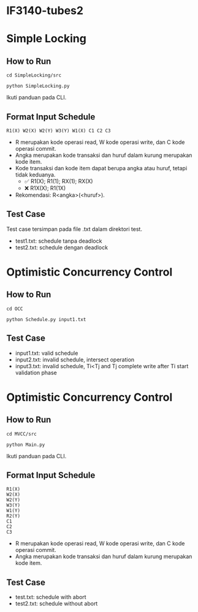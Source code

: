 # IF3140-tubes2

# Simple Locking

## How to Run
```
cd SimpleLocking/src
```
```
python SimpleLocking.py
```
Ikuti panduan pada CLI.

## Format Input Schedule
```
R1(X) W2(X) W2(Y) W3(Y) W1(X) C1 C2 C3
```
- R merupakan kode operasi read, W kode operasi write, dan C kode operasi commit.
- Angka merupakan kode transaksi dan huruf dalam kurung merupakan kode item.
- Kode transaksi dan kode item dapat berupa angka atau huruf, tetapi tidak keduanya.
    - ✅ R1(X); R1(1); RX(1); RX(X)
    - ❌ R1X(X); R1(1X)
- Rekomendasi: R\<angka>(\<huruf>).

## Test Case
Test case tersimpan pada file .txt dalam direktori test.
- test1.txt: schedule tanpa deadlock
- test2.txt: schedule dengan deadlock

# Optimistic Concurrency Control

## How to Run
```
cd OCC
```
```
python Schedule.py input1.txt
```

## Test Case
- input1.txt: valid schedule
- input2.txt: invalid schedule, intersect operation
- input3.txt: invalid schedule, Ti<Tj and Tj complete write after Ti start validation phase

# Optimistic Concurrency Control

## How to Run
```
cd MVCC/src
```
```
python Main.py
```
Ikuti panduan pada CLI.

## Format Input Schedule
```
R1(X)
W2(X)
W2(Y)
W3(Y)
W1(Y)
R2(Y)
C1
C2
C3
```
- R merupakan kode operasi read, W kode operasi write, dan C kode operasi commit.
- Angka merupakan kode transaksi dan huruf dalam kurung merupakan kode item.

## Test Case
- test.txt: schedule with abort
- test2.txt: schedule without abort